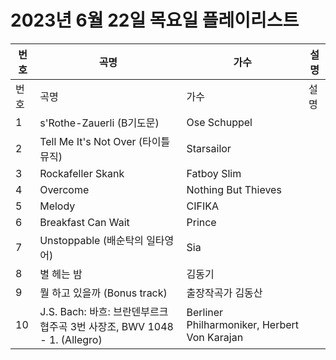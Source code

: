 # 2023년 6월 22일 목요일 플레이리스트

| 번호 | 곡명 | 가수 | 설명 |
|------|------|------|------|
| 번호 | 곡명 | 가수 | 설명 |
| 1 | s'Rothe-Zauerli (B기도문) | Ose Schuppel |  |
| 2 | Tell Me It's Not Over (타이틀 뮤직) | Starsailor |  |
| 3 | Rockafeller Skank | Fatboy Slim |  |
| 4 | Overcome | Nothing But Thieves |  |
| 5 | Melody | CIFIKA |  |
| 6 | Breakfast Can Wait | Prince |  |
| 7 | Unstoppable (배순탁의 일타영어) | Sia |  |
| 8 | 별 헤는 밤 | 김동기 |  |
| 9 | 뭘 하고 있을까 (Bonus track) | 출장작곡가 김동산 |  |
| 10 | J.S. Bach: 바흐: 브란덴부르크 협주곡 3번 사장조, BWV 1048 - 1. (Allegro) | Berliner Philharmoniker, Herbert Von Karajan |  |
